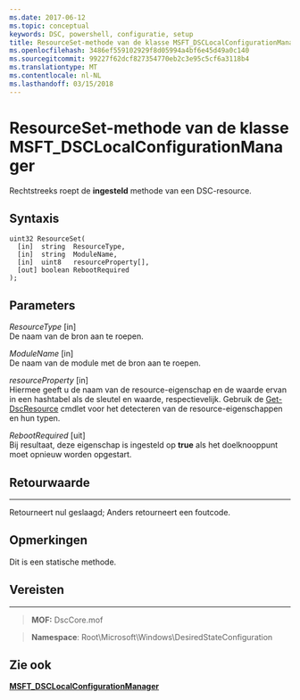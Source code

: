 ```yaml
---
ms.date: 2017-06-12
ms.topic: conceptual
keywords: DSC, powershell, configuratie, setup
title: ResourceSet-methode van de klasse MSFT_DSCLocalConfigurationManager
ms.openlocfilehash: 3486ef559102929f8d05994a4bf6e45d49a0c140
ms.sourcegitcommit: 99227f62dcf827354770eb2c3e95c5cf6a3118b4
ms.translationtype: MT
ms.contentlocale: nl-NL
ms.lasthandoff: 03/15/2018
---
```

# <a name="resourceset-method-of-the-msftdsclocalconfigurationmanager-class"></a>ResourceSet-methode van de klasse MSFT_DSCLocalConfigurationManager

Rechtstreeks roept de **ingesteld** methode van een DSC-resource.

<a name="syntax"></a>Syntaxis
------

```mof
uint32 ResourceSet(
  [in]  string  ResourceType,
  [in]  string  ModuleName,
  [in]  uint8   resourceProperty[],
  [out] boolean RebootRequired
);
```

<a name="parameters"></a>Parameters
----------

*ResourceType* \[in\]  
De naam van de bron aan te roepen.

*ModuleName* \[in\]  
De naam van de module met de bron aan te roepen.

*resourceProperty* \[in\]  
Hiermee geeft u de naam van de resource-eigenschap en de waarde ervan in een hashtabel als de sleutel en waarde, respectievelijk. Gebruik de [Get-DscResource](https://technet.microsoft.com/library/dn521625.aspx) cmdlet voor het detecteren van de resource-eigenschappen en hun typen.

*RebootRequired* \[uit\]  
Bij resultaat, deze eigenschap is ingesteld op **true** als het doelknooppunt moet opnieuw worden opgestart.

## <a name="return-value"></a>Retourwaarde
------------

Retourneert nul geslaagd; Anders retourneert een foutcode.

## <a name="remarks"></a>Opmerkingen

Dit is een statische methode.

## <a name="requirements"></a>Vereisten
------------
>**MOF:** DscCore.mof

>**Namespace**: Root\Microsoft\Windows\DesiredStateConfiguration


## <a name="see-also"></a>Zie ook


[**MSFT_DSCLocalConfigurationManager**](msft-dsclocalconfigurationmanager.md)

 

 



